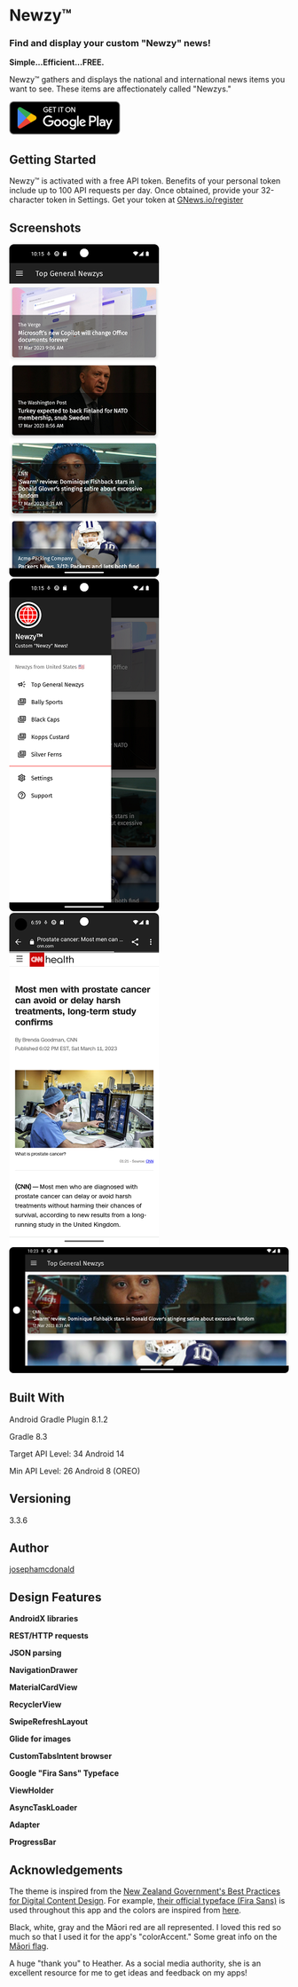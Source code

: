 # Newzy™

### Find and display your custom "Newzy" news!

**Simple...Efficient...FREE.** 

Newzy™ gathers and displays the national and international news items you want to see. These items are affectionately called "Newzys."

[![Image](screenshots/google-play-badge-small.png)](http://newzy.josephamcdonald.com "Get it on Google Play!")

## Getting Started

Newzy™ is activated with a free API token. Benefits of your personal token include up to 100 API requests per day. Once obtained, provide your 32-character token in Settings. Get your token at [GNews.io/register](https://gnews.io/register)

## Screenshots

![Screenshot](screenshots/Screenshot_Main.png) ![Screenshot](screenshots/Screenshot_Drawer.png) ![Screenshot](screenshots/Screenshot_Dest.png) ![Screenshot](screenshots/Screenshot_Land.png)

## Built With

Android Gradle Plugin 8.1.2

Gradle 8.3

Target API Level: 34 Android 14

Min API Level: 26 Android 8 (OREO)

## Versioning

3.3.6

## Author

[josephamcdonald](http://josephamcdonald.com)

## Design Features

**AndroidX libraries**

**REST/HTTP requests**

**JSON parsing**

**NavigationDrawer**

**MaterialCardView**

**RecyclerView**

**SwipeRefreshLayout**

**Glide for images**

**CustomTabsIntent browser**

**Google "Fira Sans" Typeface**

**ViewHolder**

**AsyncTaskLoader**

**Adapter**

**ProgressBar**

## Acknowledgements

The theme is inspired from the [New Zealand Government's Best Practices for Digital Content Design](https://www.govt.nz/about/about-this-website/govt-nz-content-design). For example, [their official typeface (Fira Sans)](https://www.govt.nz/about/about-this-website/style-and-design/typography/#typefaces) is used throughout this app and the colors are inspired from [here](https://www.govt.nz/about/about-this-website/colours-images-and-logos/).

Black, white, gray and the Māori red are all represented. I loved this red so much so that I used it for the app's "colorAccent." Some great info on the [Māori flag](https://nzhistory.govt.nz/media/photo/national-maori-flag).

A huge "thank you" to Heather. As a social media authority, she is an excellent resource for me to get ideas and feedback on my apps!